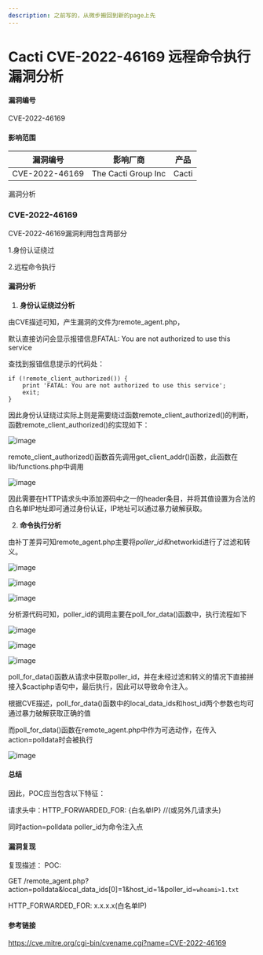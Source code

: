 ```yaml
---
description: 之前写的，从微步搬回到新的page上先
---
```


# Cacti CVE-2022-46169 远程命令执行漏洞分析

#### 漏洞编号

CVE-2022-46169

#### 影响范围

| 漏洞编号           | 影响厂商                | 产品    |
| -------------- | ------------------- | ----- |
| CVE-2022-46169 | The Cacti Group Inc | Cacti |

漏洞分析

### **CVE-2022-46169**

CVE-2022-46169漏洞利用包含两部分

1.身份认证绕过

2.远程命令执行

#### **漏洞分析**

1. **身份认证绕过分析**

由CVE描述可知，产生漏洞的文件为remote\_agent.php，

默认直接访问会显示报错信息FATAL: You are not authorized to use this service

查找到报错信息提示的代码处：

```
if (!remote_client_authorized()) {
    print 'FATAL: You are not authorized to use this service';
    exit;
}
```

因此身份认证绕过实际上则是需要绕过函数remote\_client\_authorized()的判断，函数remote\_client\_authorized()的实现如下：

![image](https://github.com/user-attachments/assets/b7beb380-2370-4741-a401-448d50fd7870)

remote\_client\_authorized()函数首先调用get\_client\_addr()函数，此函数在lib/functions.php中调用

![image](https://github.com/user-attachments/assets/7cc2d84e-c56e-4f71-b745-656ab88f301a)

因此需要在HTTP请求头中添加源码中之一的header条目，并将其值设置为合法的白名单IP地址即可通过身份认证，IP地址可以通过暴力破解获取。

2. **命令执行分析**

由补丁差异可知remote\_agent.php主要将$poller\_id和$networkid进行了过滤和转义。

![image](https://github.com/user-attachments/assets/a510bd83-199d-4a6a-b463-3ec9ab10066e)

![image](https://github.com/user-attachments/assets/577eaebc-4851-4aba-87a9-7722966bcc55)

![image](https://github.com/user-attachments/assets/dc1066b4-76f8-494d-a8a3-eb9acddcb5d7)

分析源代码可知，poller_id的调用主要在poll_for_data()函数中，执行流程如下

![image](https://github.com/user-attachments/assets/7c750dcd-a615-4ab3-8346-7789a7a2eec5)

![image](https://github.com/user-attachments/assets/034cb2a3-579c-4254-9dd7-b07651245f8a)

![image](https://github.com/user-attachments/assets/5da2cc70-1a8b-4c0e-9639-56723070ad7f)

poll_for_data()函数从请求中获取poller_id，并在未经过滤和转义的情况下直接拼接入$cactiphp语句中，最后执行，因此可以导致命令注入。

根据CVE描述，poll_for_data()函数中的local_data_ids和host_id两个参数也均可通过暴力破解获取正确的值

而poll_for_data()函数在remote_agent.php中作为可选动作，在传入action=polldata时会被执行

![image](https://github.com/user-attachments/assets/7b7a177d-a637-43ea-acae-ee3228495809)

#### 总结

因此，POC应当包含以下特征：

请求头中：HTTP_FORWARDED_FOR: {白名单IP}    //(或另外几请求头)

同时action=polldata     poller_id为命令注入点

#### 漏洞复现

复现描述：
POC:

GET /remote_agent.php?action=polldata&local_data_ids[0]=1&host_id=1&poller_id=`whoami>1.txt`  

HTTP_FORWARDED_FOR: x.x.x.x(白名单IP)

#### 参考链接
https://cve.mitre.org/cgi-bin/cvename.cgi?name=CVE-2022-46169
